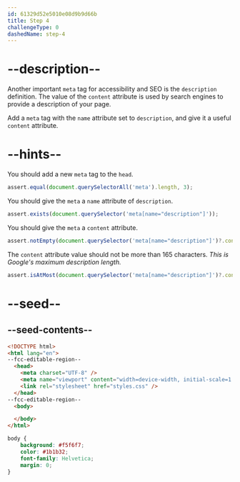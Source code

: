 ```yaml
---
id: 61329d52e5010e08d9b9d66b
title: Step 4
challengeType: 0
dashedName: step-4
---
```


# --description--

Another important `meta` tag for accessibility and SEO is the `description` definition. The value of the `content` attribute is used by search engines to provide a description of your page.

Add a `meta` tag with the `name` attribute set to `description`, and give it a useful `content` attribute.

# --hints--

You should add a new `meta` tag to the `head`.

```js
assert.equal(document.querySelectorAll('meta').length, 3);
```

You should give the `meta` a `name` attribute of `description`.

```js
assert.exists(document.querySelector('meta[name="description"]'));
```

You should give the `meta` a `content` attribute.

```js
assert.notEmpty(document.querySelector('meta[name="description"]')?.content);
```

The `content` attribute value should not be more than 165 characters. _This is Google's maximum description length._

```js
assert.isAtMost(document.querySelector('meta[name="description"]')?.content?.length, 165);
```

# --seed--

## --seed-contents--

```html
<!DOCTYPE html>
<html lang="en">
--fcc-editable-region--
  <head>
    <meta charset="UTF-8" />
    <meta name="viewport" content="width=device-width, initial-scale=1.0" />
    <link rel="stylesheet" href="styles.css" />
  </head>
--fcc-editable-region--
  <body>

  </body>
</html>

```

```css
body {
    background: #f5f6f7;
    color: #1b1b32;
    font-family: Helvetica;
    margin: 0;
}
```
